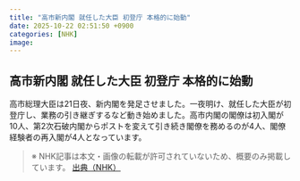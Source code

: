 ```yaml
---
title: "高市新内閣 就任した大臣 初登庁 本格的に始動"
date: 2025-10-22 02:51:50 +0900
categories: [NHK]
image: 
---
```

## 高市新内閣 就任した大臣 初登庁 本格的に始動

高市総理大臣は21日夜、新内閣を発足させました。一夜明け、就任した大臣が初登庁し、業務の引き継ぎするなど動き始めました。高市内閣の閣僚は初入閣が10人、第2次石破内閣からポストを変えて引き続き閣僚を務めるのが4人、閣僚経験者の再入閣が4人となっています。

> ※ NHK記事は本文・画像の転載が許可されていないため、概要のみ掲載しています。
[出典（NHK）](http://www3.nhk.or.jp/news/html/20251022/k10014955521000.html)
